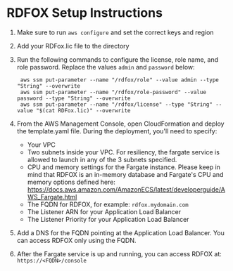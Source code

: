 # RDFOX Setup Instructions

1. Make sure to run `aws configure` and set the correct keys and region
2. Add your RDFox.lic file to the directory
3. Run the following commands to configure the license, role name, and role password. Replace the values `admin`
   and `password` below:

        aws ssm put-parameter --name "/rdfox/role" --value admin --type "String" --overwrite
        aws ssm put-parameter --name "/rdfox/role-password" --value password --type "String" --overwrite
        aws ssm put-parameter --name "/rdfox/license" --type "String" --value "$(cat RDFox.lic)" --overwrite   

4. From the AWS Management Console, open CloudFormation and deploy the template.yaml file. During the deployment, you'll
   need to specify:
    - Your VPC
    - Two subnets inside your VPC. For resiliency, the fargate service is allowed to launch in any of the 3 subnets specified.
    - CPU and memory settings for the Fargate instance. Please keep in mind that RDFOX is an in-memory database and Fargate's CPU and memory  options defined here: https://docs.aws.amazon.com/AmazonECS/latest/developerguide/AWS_Fargate.html
    - The FQDN for RDFOX, for example: `rdfox.mydomain.com`
    - The Listener ARN for your Application Load Balancer
    - The Listener Priority for your Application Load Balancer
 
5. Add a DNS for the FQDN pointing at the Application Load Balancer. You can access RDFOX only using the FQDN.
  
6. After the Fargate service is up and running, you can access RDFOX at: `https://<FQDN>/console`
